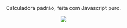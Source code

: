 
<div align="center">
  Calculadora padrão, feita com Javascript puro. <br>

<img src="https://i.imgur.com/kt5b1JT.gif"> </img>
</div>
